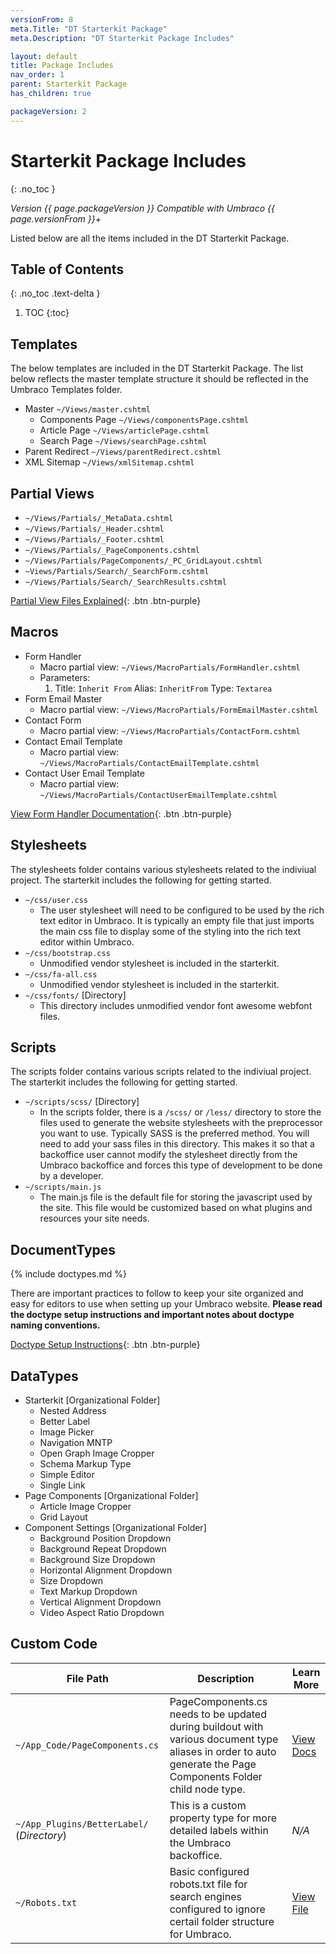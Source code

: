 ```yaml
---
versionFrom: 8
meta.Title: "DT Starterkit Package"
meta.Description: "DT Starterkit Package Includes"

layout: default
title: Package Includes
nav_order: 1
parent: Starterkit Package
has_children: true

packageVersion: 2
---
```


# Starterkit Package Includes
{: .no_toc }

*Version {{ page.packageVersion }} Compatible with Umbraco {{ page.versionFrom }}+*

Listed below are all the items included in the DT Starterkit Package.

## Table of Contents
{: .no_toc .text-delta }

1. TOC
{:toc}

## Templates

The below templates are included in the DT Starterkit Package. The list below reflects the master template structure it should be reflected in the Umbraco Templates folder.

- Master `~/Views/master.cshtml`
  - Components Page `~/Views/componentsPage.cshtml`
  - Article Page `~/Views/articlePage.cshtml`
  - Search Page `~/Views/searchPage.cshtml`
- Parent Redirect `~/Views/parentRedirect.cshtml`
- XML Sitemap `~/Views/xmlSitemap.cshtml`

## Partial Views

- `~/Views/Partials/_MetaData.cshtml`
- `~/Views/Partials/_Header.cshtml`
- `~/Views/Partials/_Footer.cshtml`
- `~/Views/Partials/_PageComponents.cshtml`
- `~/Views/Partials/PageComponents/_PC_GridLayout.cshtml`
- `~Views/Partials/Search/_SearchForm.cshtml`
- `~/Views/Partials/Search/_SearchResults.cshtml`

[Partial View Files Explained](/Starterkit-Package/v8/Partial-Views.html){: .btn .btn-purple}

## Macros

- Form Handler
  - Macro partial view: `~/Views/MacroPartials/FormHandler.cshtml`
  - Parameters: 
    1. Title: `Inherit From` Alias: `InheritFrom` Type: `Textarea`
- Form Email Master
  - Macro partial view: `~/Views/MacroPartials/FormEmailMaster.cshtml`
- Contact Form
  - Macro partial view: `~/Views/MacroPartials/ContactForm.cshtml`
- Contact Email Template
  - Macro partial view: `~/Views/MacroPartials/ContactEmailTemplate.cshtml`
- Contact User Email Template
  - Macro partial view: `~/Views/MacroPartials/ContactUserEmailTemplate.cshtml`

[View Form Handler Documentation](/Form-Handler.html){: .btn .btn-purple}

## Stylesheets

The stylesheets folder contains various stylesheets related to the indiviual project. The starterkit includes the following for getting started.

- `~/css/user.css`
  - The user stylesheet will need to be configured to be used by the rich text editor in Umbraco. It is typically an empty file that just imports the main css file to display some of the styling into the rich text editor within Umbraco.
- `~/css/bootstrap.css`
  - Unmodified vendor stylesheet is included in the starterkit.
- `~/css/fa-all.css`
  - Unmodified vendor stylesheet is included in the starterkit.
- `~/css/fonts/` [Directory]
  - This directory includes unmodified vendor font awesome webfont files.

## Scripts

The scripts folder contains various scripts related to the indiviual project. The starterkit includes the following for getting started.

- `~/scripts/scss/` [Directory]
  - In the scripts folder, there is a `/scss/` or `/less/` directory to store the files used to generate the website stylesheets with the preprocessor you want to use. Typically SASS is the preferred method. You will need to add your sass files in this directory. This makes it so that a backoffice user cannot modify the stylesheet directly from the Umbraco backoffice and forces this type of development to be done by a developer. 
- `~/scripts/main.js`
  - The main.js file is the default file for storing the javascript used by the site. This file would be customized based on what plugins and resources your site needs.

## DocumentTypes

{% include doctypes.md %}

There are important practices to follow to keep your site organized and easy for editors to use when setting up your Umbraco website. **Please read the doctype setup instructions and important notes about doctype naming conventions.**

[Doctype Setup Instructions](/Starterkit-Package/v8/Document-Types.html){: .btn .btn-purple}

## DataTypes

- Starterkit [Organizational Folder]
  - Nested Address
  - Better Label
  - Image Picker
  - Navigation MNTP
  - Open Graph Image Cropper
  - Schema Markup Type
  - Simple Editor
  - Single Link
- Page Components [Organizational Folder]
  - Article Image Cropper
  - Grid Layout
- Component Settings [Organizational Folder]
  - Background Position Dropdown
  - Background Repeat Dropdown
  - Background Size Dropdown
  - Horizontal Alignment Dropdown
  - Size Dropdown
  - Text Markup Dropdown
  - Vertical Alignment Dropdown
  - Video Aspect Ratio Dropdown

## Custom Code

| File Path | Description | Learn More |
|-----|-----|-----|
| `~/App_Code/PageComponents.cs` | PageComponents.cs needs to be updated during buildout with various document type aliases in order to auto generate the Page Components Folder child node type. | [View Docs](/Components-Library.html#how-it-works) |
| `~/App_Plugins/BetterLabel/`  (*Directory*)| This is a custom property type for more detailed labels within the Umbraco backoffice. | *N/A* |
| `~/Robots.txt` | Basic configured robots.txt file for search engines configured to ignore certail folder structure for Umbraco. | [View File](files/robots.txt) |

